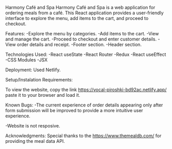 Harmony Café and Spa
Harmony Café and Spa is a web application for ordering meals from a café. This React application provides a user-friendly interface to explore the menu, add items to the cart, and proceed to checkout.

Features:
-Explore the menu by categories.
-Add items to the cart.
-View and manage the cart.
-Proceed to checkout and enter customer details.
-View order details and receipt.
-Footer section.
-Header section.

Technologies Used:
-React useState
-React Router
-Redux
-React useEffect
-CSS Modules
-JSX

Deployment:
Used Netlify.

Setup/Instalation Requirements:

To view the website,
copy the link https://vocal-piroshki-bd92ac.netlify.app/ paste it to your browser and load it.

Known Bugs:
-The current experience of order details appearing only after form submission will be improved to provide a more intuitive user experience.

-Website is not resposive. 

Acknowledgments:
Special thanks to the https://www.themealdb.com/ for providing the meal data API.